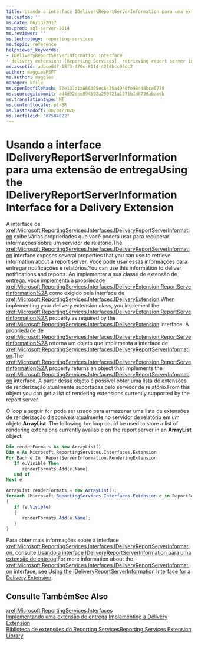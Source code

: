 ```yaml
---
title: Usando a interface IDeliveryReportServerInformation para uma extensão de entrega | Microsoft Docs
ms.custom: ''
ms.date: 06/13/2017
ms.prod: sql-server-2014
ms.reviewer: ''
ms.technology: reporting-services
ms.topic: reference
helpviewer_keywords:
- IDeliveryReportServerInformation interface
- delivery extensions [Reporting Services], retrieving report server information
ms.assetid: adbce647-18f3-470c-8114-42f8bcc95dc2
author: maggiesMSFT
ms.author: maggies
manager: kfile
ms.openlocfilehash: 52e137d1a866305ec6435a4940fe98448bce5778
ms.sourcegitcommit: ad4d92dce894592a259721a1571b1d8736abacdb
ms.translationtype: MT
ms.contentlocale: pt-BR
ms.lasthandoff: 08/04/2020
ms.locfileid: "87584022"
---
```

# <a name="using-the-ideliveryreportserverinformation-interface-for-a-delivery-extension"></a><span data-ttu-id="baa91-102">Usando a interface IDeliveryReportServerInformation para uma extensão de entrega</span><span class="sxs-lookup"><span data-stu-id="baa91-102">Using the IDeliveryReportServerInformation Interface for a Delivery Extension</span></span>
  <span data-ttu-id="baa91-103">A interface de <xref:Microsoft.ReportingServices.Interfaces.IDeliveryReportServerInformation> exibe várias propriedades que você poderá usar para recuperar informações sobre um servidor de relatório.</span><span class="sxs-lookup"><span data-stu-id="baa91-103">The <xref:Microsoft.ReportingServices.Interfaces.IDeliveryReportServerInformation> interface exposes several properties that you can use to retrieve information about a report server.</span></span> <span data-ttu-id="baa91-104">Você pode usar essas informações para entregar notificações e relatórios.</span><span class="sxs-lookup"><span data-stu-id="baa91-104">You can use this information to deliver notifications and reports.</span></span> <span data-ttu-id="baa91-105">Ao implementar a sua classe de extensão de entrega, você implementa a propriedade <xref:Microsoft.ReportingServices.Interfaces.IDeliveryExtension.ReportServerInformation%2A> como exigido pela interface de <xref:Microsoft.ReportingServices.Interfaces.IDeliveryExtension>.</span><span class="sxs-lookup"><span data-stu-id="baa91-105">When implementing your delivery extension class, you implement the <xref:Microsoft.ReportingServices.Interfaces.IDeliveryExtension.ReportServerInformation%2A> property as required by the <xref:Microsoft.ReportingServices.Interfaces.IDeliveryExtension> interface.</span></span> <span data-ttu-id="baa91-106">A propriedade de <xref:Microsoft.ReportingServices.Interfaces.IDeliveryExtension.ReportServerInformation%2A> retorna um objeto que implementa a interface de <xref:Microsoft.ReportingServices.Interfaces.IDeliveryReportServerInformation>.</span><span class="sxs-lookup"><span data-stu-id="baa91-106">The <xref:Microsoft.ReportingServices.Interfaces.IDeliveryExtension.ReportServerInformation%2A> property returns an object that implements the <xref:Microsoft.ReportingServices.Interfaces.IDeliveryReportServerInformation> interface.</span></span> <span data-ttu-id="baa91-107">A partir desse objeto é possível obter uma lista de extensões de renderização atualmente suportadas pelo servidor de relatório.</span><span class="sxs-lookup"><span data-stu-id="baa91-107">From this object you can get a list of rendering extensions currently supported by the report server.</span></span>  
  
 <span data-ttu-id="baa91-108">O loop a seguir `for` pode ser usado para armazenar uma lista de extensões de renderização disponíveis atualmente no servidor de relatório em um objeto **ArrayList** .</span><span class="sxs-lookup"><span data-stu-id="baa91-108">The following `for` loop could be used to store a list of rendering extensions currently available on the report server in an **ArrayList** object.</span></span>  
  
```vb  
Dim renderFormats As New ArrayList()  
Dim e As Microsoft.ReportingServices.Interfaces.Extension  
For Each e In  ReportServerInformation.RenderingExtension  
   If e.Visible Then  
      renderFormats.Add(e.Name)  
   End If  
Next e  
```  
  
```csharp  
ArrayList renderFormats = new ArrayList();  
foreach (Microsoft.ReportingServices.Interfaces.Extension e in ReportServerInformation.RenderingExtension)  
{   
   if (e.Visible)  
   {  
      renderFormats.Add(e.Name);  
   }  
}  
```  
  
 <span data-ttu-id="baa91-109">Para obter mais informações sobre a interface <xref:Microsoft.ReportingServices.Interfaces.IDeliveryReportServerInformation>, consulte [Usando a interface IDeliveryReportServerInformation para uma extensão de entrega](using-the-ideliveryreportserverinformation-interface-for-a-delivery-extension.md).</span><span class="sxs-lookup"><span data-stu-id="baa91-109">For more information about the <xref:Microsoft.ReportingServices.Interfaces.IDeliveryReportServerInformation> interface, see [Using the IDeliveryReportServerInformation Interface for a Delivery Extension](using-the-ideliveryreportserverinformation-interface-for-a-delivery-extension.md).</span></span>  
  
## <a name="see-also"></a><span data-ttu-id="baa91-110">Consulte Também</span><span class="sxs-lookup"><span data-stu-id="baa91-110">See Also</span></span>  
 <xref:Microsoft.ReportingServices.Interfaces>   
 <span data-ttu-id="baa91-111">[Implementando uma extensão de entrega](implementing-a-delivery-extension.md) </span><span class="sxs-lookup"><span data-stu-id="baa91-111">[Implementing a Delivery Extension](implementing-a-delivery-extension.md) </span></span>  
 [<span data-ttu-id="baa91-112">Biblioteca de extensões do Reporting Services</span><span class="sxs-lookup"><span data-stu-id="baa91-112">Reporting Services Extension Library</span></span>](../reporting-services-extension-library.md)  
  
  
